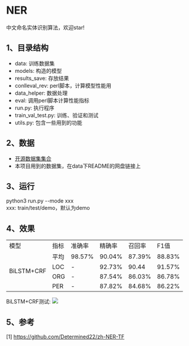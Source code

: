 # NER
中文命名实体识别算法，欢迎star!

## 1、目录结构
<ul>
    <li>data: 训练数据集</li>
    <li>models: 构造的模型</li>
    <li>results_save: 存放结果</li>
    <li>conlleval_rev: perl脚本，计算模型性能用</li>
    <li>data_helper: 数据处理</li>
    <li>eval: 调用perl脚本计算性能指标</li>
    <li>run.py: 执行程序</li>
    <li>train_val_test.py: 训练、验证和测试</li>
    <li>utils.py: 包含一些用到的功能</li>
</ul>

## 2、数据
<ul>
    <li><a href="https://github.com/CLUEbenchmark/CLUEDatasetSearch">开源数据集集合</a></li>
    <li>本项目用到的数据集，在data下README的网盘链接上</li>
</ul>

## 3、运行
python3 run.py --mode xxx <br />
xxx: train/test/demo，默认为demo

## 4、效果
<table>
    <tr>
        <td>模型</td>
        <td>指标</td>
        <td>准确率</td>
        <td>精确率</td>
        <td>召回率</td>
        <td>F1值</td>
    </tr>
    <tr>
        <td rowspan="4">BiLSTM+CRF</td>
        <td>平均</td>
        <td>98.57%</td>
        <td>90.04%</td>
        <td>87.39%</td>
        <td>88.83%</td>
    </tr>
    <tr>
        <td>LOC</td>
        <td>-</td>
        <td>92.73%</td>
        <td>90.44</td>
        <td>91.57%</td>
    </tr>
    <tr>
        <td>ORG</td>
        <td>-</td>
        <td>87.54%</td>
        <td>86.03%</td>
        <td>86.78%</td>
    </tr>
    <tr>
        <td>PER</td>
        <td>-</td>
        <td>87.82%</td>
        <td>84.68%</td>
        <td>86.22%</td>
    </tr>
</table>

BiLSTM+CRF测试:
<img src=".imgs/demo.png">
## 5、参考
[1] https://github.com/Determined22/zh-NER-TF
